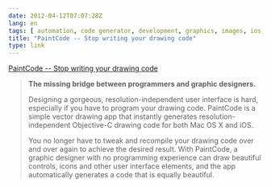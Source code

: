 ```yaml
---
date: 2012-04-12T07:07:28Z
lang: en
tags: [ automation, code generator, development, graphics, images, ios, mac, osx, vector ]
title: "PaintCode -- Stop writing your drawing code"
type: link
---
```


[PaintCode -- Stop writing your drawing
code](http://www.paintcodeapp.com/)

> **The missing bridge between programmers and graphic designers.**
>
> Designing a gorgeous, resolution-independent user interface is hard,
> especially if you have to program your drawing code. PaintCode is a
> simple vector drawing app that instantly generates
> resolution-independent Objective-C drawing code for both Mac OS X and
> iOS.
>
> You no longer have to tweak and recompile your drawing code over and
> over again to achieve the desired result. With PaintCode, a graphic
> designer with no programming experience can draw beautiful controls,
> icons and other user interface elements, and the app automatically
> generates a code that is equally beautiful.

